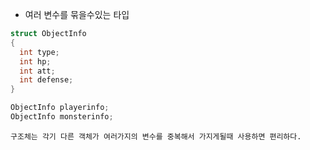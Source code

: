 - 여러 변수를 묶을수있는 타입

```C++
struct ObjectInfo
{
  int type;
  int hp;
  int att;
  int defense;
}

ObjectInfo playerinfo;
ObjectInfo monsterinfo;
```
```Text
구조체는 각기 다른 객체가 여러가지의 변수를 중복해서 가지게될때 사용하면 편리하다.
```
